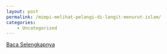```yaml
---
layout: post
permalink: /mimpi-melihat-pelangi-di-langit-menurut-islam/
categories:
    - Uncategorized
---
```


[Baca Selengkapnya](/05)